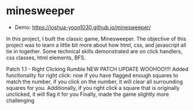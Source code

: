 # minesweeper

- Demo: https://joshua-yoon1030.github.io/minesweeper/

In this project, I built the classic game, Minesweeper. The objective of this project was to learn a little bit more about how html, css, and javascript all tie in together. Some technical skills demonstrated are on click handlers, css classes, html elements, BFS.

Patch 1.1 - Right Clicking Rumble
NEW PATCH UPDATE WOOHOO!!!!
Added functionality for right click: now if you have flagged enough squares to match the number, if you click on the number, it will clear all surrounding squares for you.
Additionally, if you right click a square that is originally unclicked, it will flag it for you
Finally, made the game slightly more challenging
